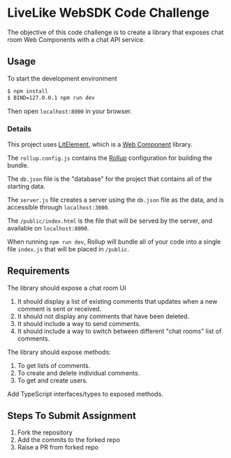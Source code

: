 # LiveLike WebSDK Code Challenge

The objective of this code challenge is to create a library that exposes chat room Web Components with a chat API service.

## Usage

To start the development environment

```bash
$ npm install
$ BIND=127.0.0.1 npm run dev
```

Then open `localhost:8000` in your browser.

### Details

This project uses [LitElement](https://lit-element.polymer-project.org/guide), which is a [Web Component](https://developer.mozilla.org/en-US/docs/Web/Web_Components) library.

The `rollup.config.js` contains the [Rollup](https://rollupjs.org/guide/en/) configuration for building the bundle.

The `db.json` file is the "database" for the project that contains all of the starting data.

The `server.js` file creates a server using the `db.json` file as the data, and is accessible through `localhost:3000`.

The `/public/index.html` is the file that will be served by the server, and available on `localhost:8000`.

When running `npm run dev`, Rollup will bundle all of your code into a single file `index.js` that will be placed in `/public`.

## Requirements

The library should expose a chat room UI

1. It should display a list of existing comments that updates when a new comment is sent or received.
2. It should not display any comments that have been deleted.
3. It should include a way to send comments.
4. It should include a way to switch between different "chat rooms" list of comments.

The library should expose methods:

1. To get lists of comments.
2. To create and delete individual comments.
3. To get and create users.

Add TypeScript interfaces/types to exposed methods.

## Steps To Submit Assignment

1. Fork the repository
2. Add the commits to the forked repo
3. Raise a PR from forked repo

